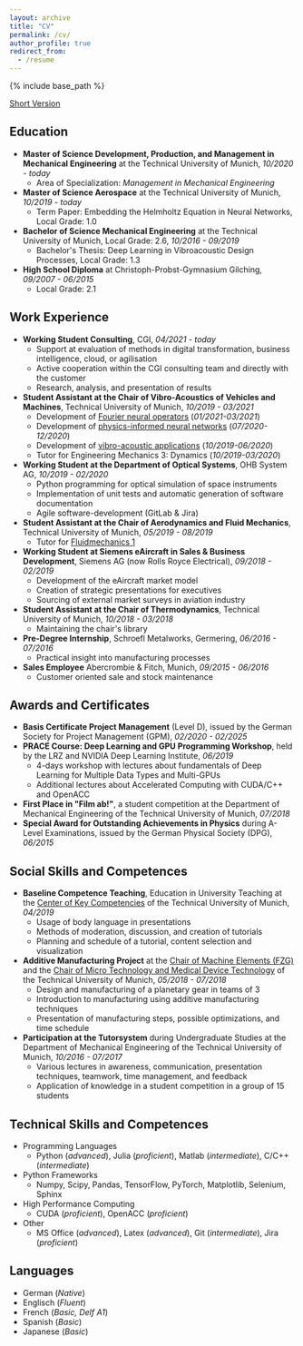 ```yaml
---
layout: archive
title: "CV"
permalink: /cv/
author_profile: true
redirect_from:
  - /resume
---
```


{% include base_path %}

[Short Version](https://juliandwain.github.io/files/CV_Julian_Stang_ENG.pdf)

Education
---------

- **Master of Science Development, Production, and Management in Mechanical Engineering** at the Technical University of Munich, *10/2020 - today*
  - Area of Specialization: *Management in Mechanical Engineering*
- **Master of Science Aerospace** at the Technical University of Munich, *10/2019 - today*
  - Term Paper: Embedding the Helmholtz Equation in Neural Networks, Local Grade: 1.0
- **Bachelor of Science Mechanical Engineering** at the Technical University of Munich, Local Grade: 2.6, *10/2016 - 09/2019*
  - Bachelor's Thesis: Deep Learning in Vibroacoustic Design Processes, Local Grade: 1.3
- **High School Diploma** at Christoph-Probst-Gymnasium Gilching, *09/2007 - 06/2015*
  - Local Grade: 2.1

Work Experience
---------------

- **Working Student Consulting**, CGI, *04/2021 - today*
  - Support at evaluation of methods in digital transformation, business intelligence, cloud, or agilisation
  - Active cooperation within the CGI consulting team and directly with the customer
  - Research, analysis, and presentation of results
- **Student Assistant at the Chair of Vibro-Acoustics of Vehicles and Machines**, Technical University of Munich, *10/2019 - 03/2021*
  - Development of [Fourier neural operators](https://arxiv.org/abs/2010.08895) (*01/2021-03/2021*)
  - Development of [physics-informed neural networks](https://arxiv.org/abs/1711.10561) (*07/2020-12/2020*)
  - Development of [vibro-acoustic applications](http://www.apps.vib.mw.tum.de/comsol-software-license-agreement) (*10/2019-06/2020*)
  - Tutor for Engineering Mechanics 3: Dynamics (*10/2019-03/2020*)
- **Working Student at the Department of Optical Systems**, OHB System AG, *10/2019 - 02/2020*
  - Python programming for optical simulation of space instruments
  - Implementation of unit tests and automatic generation of software documentation
  - Agile software-development (GitLab & Jira)
- **Student Assistant at the Chair of Aerodynamics and Fluid Mechanics**, Technical University of Munich, *05/2019 - 08/2019*
  - Tutor for [Fluidmechanics 1](https://www.mw.tum.de/en/aer/teaching/sose2020/)
- **Working Student at Siemens eAircraft in Sales & Business Development**, Siemens AG (now Rolls Royce Electrical), *09/2018 - 02/2019*
  - Development of the eAircraft market model
  - Creation of strategic presentations for executives
  - Sourcing of external market surveys in aviation industry
- **Student Assistant at the Chair of Thermodynamics**, Technical University of Munich, *10/2018 - 03/2018*
  - Maintaining the chair's library
- **Pre-Degree Internship**, Schroefl Metalworks, Germering, *06/2016 - 07/2016*
  -  Practical insight into manufacturing processes
- **Sales Employee** Abercrombie & Fitch, Munich, *09/2015 - 06/2016*
  - Customer oriented sale and stock maintenance

Awards and Certificates
-----------------------

- **Basis Certificate Project Management** (Level D), issued by the German Society for Project Management (GPM), *02/2020 - 02/2025*
- **PRACE Course: Deep Learning and GPU Programming Workshop**, held by the LRZ and NVIDIA Deep Learning Institute, *06/2019*
  - 4-days workshop with lectures about fundamentals of Deep Learning for Multiple Data Types and Multi-GPUs
  - Additional lectures about Accelerated Computing with CUDA/C++ and OpenACC
- **First Place in "Film ab!"**, a student competition at the Department of Mechanical Engineering of the Technical University of Munich, *07/2018*
- **Special Award for Outstanding Achievements in Physics** during A-Level Examinations, issued by the German Physical Society (DPG), *06/2015*

Social Skills and Competences
-----------------------------

- **Baseline Competence Teaching**, Education in University Teaching at the [Center of Key Competencies](https://www.mw.tum.de/en/zsk/home/) of the Technical University of Munich, *04/2019*
  - Usage of body language in presentations
  - Methods of moderation, discussion, and creation of tutorials
  - Planning and schedule of a tutorial, content selection and visualization
- **Additive Manufacturing Project** at the [Chair of Machine Elements (FZG)](https://www.mw.tum.de/en/fzg/home/) and the [Chair of Micro Technology and Medical Device Technology](https://www.mw.tum.de/en/mimed/startseite/) of the Technical University of Munich, *05/2018 - 07/2018*
  - Design and manufacturing of a planetary gear in teams of 3
  - Introduction to manufacturing using additive manufacturing techniques
  - Presentation of manufacturing steps, possible optimizations, and time schedule
- **Participation at the Tutorsystem** during Undergraduate Studies at the Department of Mechanical Engineering of the Technical University of Munich, *10/2016 - 07/2017*
  - Various lectures in awareness, communication, presentation techniques, teamwork, time management, and feedback
  - Application of knowledge in a student competition in a group of 15 students

Technical Skills and Competences
--------------------------------

- Programming Languages
  - Python (*advanced*), Julia (*proficient*), Matlab (*intermediate*), C/C++ (*intermediate*)
- Python Frameworks
  - Numpy, Scipy, Pandas, TensorFlow, PyTorch, Matplotlib, Selenium, Sphinx
- High Performance Computing
  - CUDA (*proficient*), OpenACC (*proficient*)
- Other
  - MS Office (*advanced*), Latex (*advanced*), Git (*intermediate*), Jira (*proficient*)

Languages
---------

- German (*Native*)
- Englisch (*Fluent*)
- French (*Basic, Delf A1*)
- Spanish (*Basic*)
- Japanese (*Basic*)
